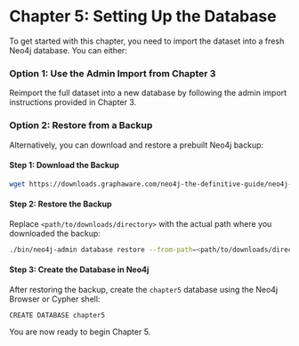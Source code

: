 # Chapter 5: Setting Up the Database

To get started with this chapter, you need to import the dataset into a fresh Neo4j database. You can either:

### Option 1: Use the Admin Import from Chapter 3
Reimport the full dataset into a new database by following the admin import instructions provided in Chapter 3.

### Option 2: Restore from a Backup
Alternatively, you can download and restore a prebuilt Neo4j backup:

#### Step 1: Download the Backup
```bash
wget https://downloads.graphaware.com/neo4j-the-definitive-guide/neo4j-tdg-backup-20250523.backup
```

#### Step 2: Restore the Backup
Replace `<path/to/downloads/directory>` with the actual path where you downloaded the backup:
```bash
./bin/neo4j-admin database restore --from-path=<path/to/downloads/directory>/neo4j-tdg-backup-20250523.backup chapter5
```

#### Step 3: Create the Database in Neo4j
After restoring the backup, create the `chapter5` database using the Neo4j Browser or Cypher shell:
```cypher
CREATE DATABASE chapter5
```

You are now ready to begin Chapter 5.
